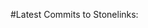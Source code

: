 <script type="text/javascript" src="{{wr}}static/js/jquery.js"></script>
<script type="text/javascript" src="{{wr}}static/js/humane.js"></script>
<script type="text/javascript" src="{{wr}}static/js/date.js"></script>
<script type="text/javascript" src="{{wr}}static/js/md5.js"></script>
<script type="text/javascript" src="{{wr}}static/js/libgithub.min.js"></script>
<link type="text/css" rel="stylesheet" href="{{wr}}static/css/libgithub.css" />
<script type="text/javascript">
$(window).load(function () {
  var c = new libgithub.Badge('Stonelinks', 'stonelinks.org');
  c.numCommitsIs(13);
  c.targetIs('#commits');
});
</script>

#Latest Commits to Stonelinks:
<div id="commits"></div>
